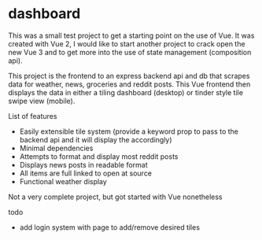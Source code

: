 # dashboard

This was a small test project to get a starting point on the use of Vue. It was created with Vue 2, I would like to start another project to crack open the new Vue 3 and to get more into the use of state management (composition api). 

This project is the frontend to an express backend api and db that scrapes data for weather, news, groceries and reddit posts. This Vue frontend then displays the data in either a tiling dashboard (desktop) or tinder style tile swipe view (mobile). 

List of features 
- Easily extensible tile system (provide a keyword prop to pass to the backend api and it will display the accordingly)
- Minimal dependencies 
- Attempts to format and display most reddit posts
- Displays news posts in readable format
- All items are full linked to open at source
- Functional weather display


Not a very complete project, but got started with Vue nonetheless


todo
- add login system with page to add/remove desired tiles
